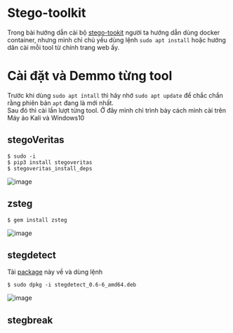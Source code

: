 # Stego-toolkit
Trong bài hướng dẫn cài bộ [stego-tookit](https://github.com/DominicBreuker/stego-toolkit) người ta hướng dẫn dùng docker container, nhưng mình chỉ chủ yếu dùng lệnh `sudo apt install` hoặc hướng dãn cài mỗi tool từ chính trang web ấy.
# Cài đặt và Demmo từng tool
Trước khi dùng `sudo apt íntall` thì hãy nhớ `sudo apt update` để chắc chắn rằng phiên bản `apt` đang là mới nhất.<br/>
Sau đó thì cài lần lượt từng tool.
Ở đây mình chỉ trình bày cách mình cài trên Máy ảo Kali và Windows10
## stegoVeritas
```
$ sudo -i
$ pip3 install stegoveritas
$ stegoveritas_install_deps
```
![image](https://user-images.githubusercontent.com/88471003/178874711-b37fa702-0768-42ca-aac6-8a680787b507.png)
## zsteg
```
$ gem install zsteg
```
![image](https://user-images.githubusercontent.com/88471003/178878011-342219c9-eaf9-4203-8063-2f0b8a90373b.png)
## stegdetect
Tải [package](http://old-releases.ubuntu.com/ubuntu/pool/universe/s/stegdetect/stegdetect_0.6-6_amd64.deb) này về và dùng lệnh
```
$ sudo dpkg -i stegdetect_0.6-6_amd64.deb
```
![image](https://user-images.githubusercontent.com/88471003/178884181-f1d38ae4-b8e9-4b98-a987-b4467c438ab1.png)
## stegbreak
